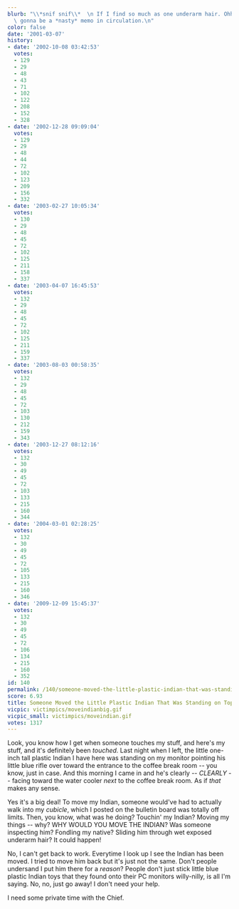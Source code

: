 ```yaml
---
blurb: "\\*snif snif\\*  \n If I find so much as one underarm hair. OhhHHh, there's\
  \ gonna be a *nasty* memo in circulation.\n"
color: false
date: '2001-03-07'
history:
- date: '2002-10-08 03:42:53'
  votes:
  - 129
  - 29
  - 48
  - 43
  - 71
  - 102
  - 122
  - 208
  - 152
  - 328
- date: '2002-12-28 09:09:04'
  votes:
  - 129
  - 29
  - 48
  - 44
  - 72
  - 102
  - 123
  - 209
  - 156
  - 332
- date: '2003-02-27 10:05:34'
  votes:
  - 130
  - 29
  - 48
  - 45
  - 72
  - 102
  - 125
  - 211
  - 158
  - 337
- date: '2003-04-07 16:45:53'
  votes:
  - 132
  - 29
  - 48
  - 45
  - 72
  - 102
  - 125
  - 211
  - 159
  - 337
- date: '2003-08-03 00:58:35'
  votes:
  - 132
  - 29
  - 48
  - 45
  - 72
  - 103
  - 130
  - 212
  - 159
  - 343
- date: '2003-12-27 08:12:16'
  votes:
  - 132
  - 30
  - 49
  - 45
  - 72
  - 103
  - 133
  - 215
  - 160
  - 344
- date: '2004-03-01 02:28:25'
  votes:
  - 132
  - 30
  - 49
  - 45
  - 72
  - 105
  - 133
  - 215
  - 160
  - 346
- date: '2009-12-09 15:45:37'
  votes:
  - 132
  - 30
  - 49
  - 45
  - 72
  - 106
  - 134
  - 215
  - 160
  - 352
id: 140
permalink: /140/someone-moved-the-little-plastic-indian-that-was-standing-on-top-of-my-monitor/
score: 6.93
title: Someone Moved the Little Plastic Indian That Was Standing on Top of My Monitor
vicpic: victimpics/moveindianbig.gif
vicpic_small: victimpics/moveindian.gif
votes: 1317
---
```


Look, you know how I get when someone touches my stuff, and here's my
stuff, and it's definitely been *touched.* Last night when I left, the
little one-inch tall plastic Indian I have here was standing on my
monitor pointing his little blue rifle over toward the entrance to the
coffee break room -- you know, just in case. And this morning I came in
and he's clearly -- *CLEARLY* -- facing toward the water cooler *next*
to the coffee break room. As if *that* makes any sense.

Yes it's a big deal! To move my Indian, someone would've had to actually
walk into my *cubicle*, which I posted on the bulletin board was totally
off limits. Then, you know, what was he doing? Touchin' my Indian?
Moving my things -- why? WHY WOULD YOU MOVE THE INDIAN? Was someone
inspecting him? Fondling my native? Sliding him through wet exposed
underarm hair? It could happen!

No, I can't get back to work. Everytime I look up I see the Indian has
been moved. I tried to move him back but it's just not the same. Don't
people undersand I put him there for a *reason*? People don't just stick
little blue plastic Indian toys that they found onto their PC monitors
willy-nilly, is all I'm saying. No, no, just go away! I don't need your
help.

I need some private time with the Chief.